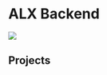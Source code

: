 # ALX Backend

![](https://d31ezp3r8jwmks.cloudfront.net/z72iogxov1an3lhfqau0vctadt0u)

## Projects

